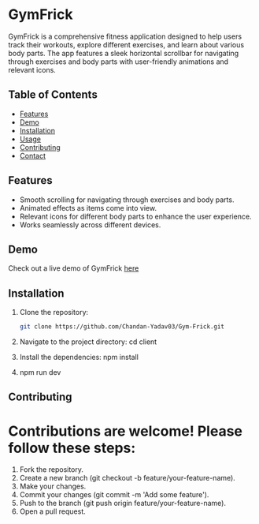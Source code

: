 # GymFrick

GymFrick is a comprehensive fitness application designed to help users track their workouts, explore different exercises, and learn about various body parts. The app features a sleek horizontal scrollbar for navigating through exercises and body parts with user-friendly animations and relevant icons.

## Table of Contents

- [Features](#features)
- [Demo](#demo)
- [Installation](#installation)
- [Usage](#usage)
- [Contributing](#contributing)
- [Contact](#contact)

## Features

- Smooth scrolling for navigating through exercises and body parts.
- Animated effects as items come into view.
- Relevant icons for different body parts to enhance the user experience.
- Works seamlessly across different devices.

## Demo

Check out a live demo of GymFrick [here](https://gymfrick.vercel.app) <!-- Add the link to your live demo -->

## Installation

1. Clone the repository:

   ```bash
   git clone https://github.com/Chandan-Yadav03/Gym-Frick.git

2. Navigate to the project directory:
    cd client

3. Install the dependencies:
    npm install

4. npm run dev


## Contributing
# Contributions are welcome! Please follow these steps:

1. Fork the repository.
2. Create a new branch (git checkout -b feature/your-feature-name).
3. Make your changes.
4. Commit your changes (git commit -m 'Add some feature').
5. Push to the branch (git push origin feature/your-feature-name).
6. Open a pull request.
